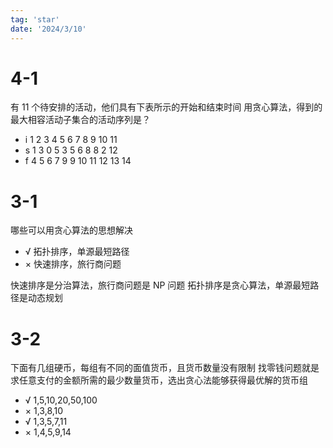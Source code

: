 ```yaml
---
tag: 'star'
date: '2024/3/10'
---
```


# 4-1

有 11 个待安排的活动，他们具有下表所示的开始和结束时间
用贪心算法，得到的最大相容活动子集合的活动序列是？

- i 1 2 3 4 5 6 7 8 9 10 11
- s 1 3 0 5 3 5 6 8 8 2 12
- f 4 5 6 7 9 9 10 11 12 13 14

# 3-1

哪些可以用贪心算法的思想解决

- √ 拓扑排序，单源最短路径
- × 快速排序，旅行商问题

快速排序是分治算法，旅行商问题是 NP 问题
拓扑排序是贪心算法，单源最短路径是动态规划

# 3-2

下面有几组硬币，每组有不同的面值货币，且货币数量没有限制
找零钱问题就是求任意支付的金额所需的最少数量货币，选出贪心法能够获得最优解的货币组

- √ 1,5,10,20,50,100
- × 1,3,8,10
- √ 1,3,5,7,11
- × 1,4,5,9,14
